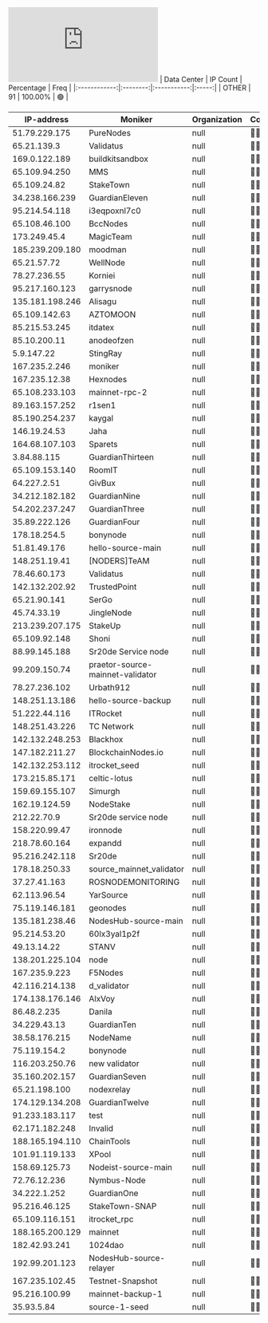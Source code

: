![Diagramm](https://github.com/obajay/StateSync-snapshots/blob/main/Projects/Source/1/README.md)
| Data Center | IP Count | Percentage | Freq |
|:------------:|:--------:|:-----------:|:-----:|
| OTHER | 91 | 100.00% | 🟢 |

<!-- START_TABLE -->
| IP-address | Moniker | Organization | Country | City |
|-------------|---------|---------------|---------|------|
| 51.79.229.175 | PureNodes | null | 🏴‍☠️ null | null |
| 65.21.139.3 | Validatus | null | 🏴‍☠️ null | null |
| 169.0.122.189 | buildkitsandbox | null | 🏴‍☠️ null | null |
| 65.109.94.250 | MMS | null | 🏴‍☠️ null | null |
| 65.109.24.82 | StakeTown | null | 🏴‍☠️ null | null |
| 34.238.166.239 | GuardianEleven | null | 🏴‍☠️ null | null |
| 95.214.54.118 | i3eqpoxnl7c0 | null | 🏴‍☠️ null | null |
| 65.108.46.100 | BccNodes | null | 🏴‍☠️ null | null |
| 173.249.45.4 | MagicTeam | null | 🏴‍☠️ null | null |
| 185.239.209.180 | moodman | null | 🏴‍☠️ null | null |
| 65.21.57.72 | WellNode | null | 🏴‍☠️ null | null |
| 78.27.236.55 | Korniei | null | 🏴‍☠️ null | null |
| 95.217.160.123 | garrysnode | null | 🏴‍☠️ null | null |
| 135.181.198.246 | Alisagu | null | 🏴‍☠️ null | null |
| 65.109.142.63 | AZTOMOON | null | 🏴‍☠️ null | null |
| 85.215.53.245 | itdatex | null | 🏴‍☠️ null | null |
| 85.10.200.11 | anodeofzen | null | 🏴‍☠️ null | null |
| 5.9.147.22 | StingRay | null | 🏴‍☠️ null | null |
| 167.235.2.246 | moniker | null | 🏴‍☠️ null | null |
| 167.235.12.38 | Hexnodes | null | 🏴‍☠️ null | null |
| 65.108.233.103 | mainnet-rpc-2 | null | 🏴‍☠️ null | null |
| 89.163.157.252 | r1sen1 | null | 🏴‍☠️ null | null |
| 85.190.254.237 | kaygal | null | 🏴‍☠️ null | null |
| 146.19.24.53 | Jaha | null | 🏴‍☠️ null | null |
| 164.68.107.103 | Sparets | null | 🏴‍☠️ null | null |
| 3.84.88.115 | GuardianThirteen | null | 🏴‍☠️ null | null |
| 65.109.153.140 | RoomIT | null | 🏴‍☠️ null | null |
| 64.227.2.51 | GivBux | null | 🏴‍☠️ null | null |
| 34.212.182.182 | GuardianNine | null | 🏴‍☠️ null | null |
| 54.202.237.247 | GuardianThree | null | 🏴‍☠️ null | null |
| 35.89.222.126 | GuardianFour | null | 🏴‍☠️ null | null |
| 178.18.254.5 | bonynode | null | 🏴‍☠️ null | null |
| 51.81.49.176 | hello-source-main | null | 🏴‍☠️ null | null |
| 148.251.19.41 | [NODERS]TeAM | null | 🏴‍☠️ null | null |
| 78.46.60.173 | Validatus | null | 🏴‍☠️ null | null |
| 142.132.202.92 | TrustedPoint | null | 🏴‍☠️ null | null |
| 65.21.90.141 | SerGo | null | 🏴‍☠️ null | null |
| 45.74.33.19 | JingleNode | null | 🏴‍☠️ null | null |
| 213.239.207.175 | StakeUp | null | 🏴‍☠️ null | null |
| 65.109.92.148 | Shoni | null | 🏴‍☠️ null | null |
| 88.99.145.188 | Sr20de Service node | null | 🏴‍☠️ null | null |
| 99.209.150.74 | praetor-source-mainnet-validator | null | 🏴‍☠️ null | null |
| 78.27.236.102 | Urbath912 | null | 🏴‍☠️ null | null |
| 148.251.13.186 | hello-source-backup | null | 🏴‍☠️ null | null |
| 51.222.44.116 | ITRocket | null | 🏴‍☠️ null | null |
| 148.251.43.226 | TC Network | null | 🏴‍☠️ null | null |
| 142.132.248.253 | Blackhox | null | 🏴‍☠️ null | null |
| 147.182.211.27 | BlockchainNodes.io | null | 🏴‍☠️ null | null |
| 142.132.253.112 | itrocket_seed | null | 🏴‍☠️ null | null |
| 173.215.85.171 | celtic-lotus | null | 🏴‍☠️ null | null |
| 159.69.155.107 | Simurgh | null | 🏴‍☠️ null | null |
| 162.19.124.59 | NodeStake | null | 🏴‍☠️ null | null |
| 212.22.70.9 | Sr20de service node | null | 🏴‍☠️ null | null |
| 158.220.99.47 | ironnode | null | 🏴‍☠️ null | null |
| 218.78.60.164 | expandd | null | 🏴‍☠️ null | null |
| 95.216.242.118 | Sr20de | null | 🏴‍☠️ null | null |
| 178.18.250.33 | source_mainnet_validator | null | 🏴‍☠️ null | null |
| 37.27.41.163 | ROSNODEMONITORING | null | 🏴‍☠️ null | null |
| 62.113.96.54 | YarSource | null | 🏴‍☠️ null | null |
| 75.119.146.181 | geonodes | null | 🏴‍☠️ null | null |
| 135.181.238.46 | NodesHub-source-main | null | 🏴‍☠️ null | null |
| 95.214.53.20 | 60lx3yal1p2f | null | 🏴‍☠️ null | null |
| 49.13.14.22 | STANV | null | 🏴‍☠️ null | null |
| 138.201.225.104 | node | null | 🏴‍☠️ null | null |
| 167.235.9.223 | F5Nodes | null | 🏴‍☠️ null | null |
| 42.116.214.138 | d_validator | null | 🏴‍☠️ null | null |
| 174.138.176.146 | AlxVoy | null | 🏴‍☠️ null | null |
| 86.48.2.235 | Danila | null | 🏴‍☠️ null | null |
| 34.229.43.13 | GuardianTen | null | 🏴‍☠️ null | null |
| 38.58.176.215 | NodeName | null | 🏴‍☠️ null | null |
| 75.119.154.2 | bonynode | null | 🏴‍☠️ null | null |
| 116.203.250.76 | new validator | null | 🏴‍☠️ null | null |
| 35.160.202.157 | GuardianSeven | null | 🏴‍☠️ null | null |
| 65.21.198.100 | nodexrelay | null | 🏴‍☠️ null | null |
| 174.129.134.208 | GuardianTwelve | null | 🏴‍☠️ null | null |
| 91.233.183.117 | test | null | 🏴‍☠️ null | null |
| 62.171.182.248 | Invalid | null | 🏴‍☠️ null | null |
| 188.165.194.110 | ChainTools | null | 🏴‍☠️ null | null |
| 101.91.119.133 | XPool | null | 🏴‍☠️ null | null |
| 158.69.125.73 | Nodeist-source-main | null | 🏴‍☠️ null | null |
| 72.76.12.236 | Nymbus-Node | null | 🏴‍☠️ null | null |
| 34.222.1.252 | GuardianOne | null | 🏴‍☠️ null | null |
| 95.216.46.125 | StakeTown-SNAP | null | 🏴‍☠️ null | null |
| 65.109.116.151 | itrocket_rpc | null | 🏴‍☠️ null | null |
| 188.165.200.129 | mainnet | null | 🏴‍☠️ null | null |
| 182.42.93.241 | 1024dao | null | 🏴‍☠️ null | null |
| 192.99.201.123 | NodesHub-source-relayer | null | 🏴‍☠️ null | null |
| 167.235.102.45 | Testnet-Snapshot | null | 🏴‍☠️ null | null |
| 95.216.100.99 | mainnet-backup-1 | null | 🏴‍☠️ null | null |
| 35.93.5.84 | source-1-seed | null | 🏴‍☠️ null | null |

<!-- END_TABLE -->